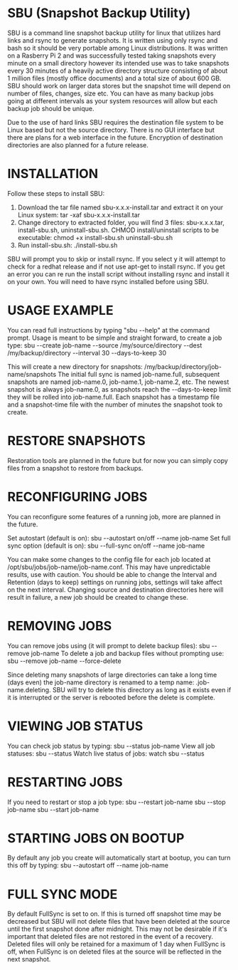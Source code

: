 # SBU (Snapshot Backup Utility)
SBU is a command line snapshot backup utility for linux that utilizes hard links and rsync to generate snapshots. It is written using only rsync and bash so it should be very portable among Linux distributions. It was written on a Rasberry Pi 2 and was successfully tested taking snapshots every minute on a small directory however its intended use was to take snapshots every 30 minutes of a heavily active directory structure consisting of about 1 million files (mostly office documents) and a total size of about 600 GB. SBU should work on larger data stores but the snapshot time will depend on number of files, changes, size etc. You can have as many backup jobs going at different intervals as your system resources will allow but each backup job should be unique.

Due to the use of hard links SBU requires the destination file system to be Linux based but not the source directory. There is no GUI interface but there are plans for a web interface in the future. Encryption of destination directories are also planned for a future release.

# INSTALLATION
Follow these steps to install SBU:

1) Download the tar file named sbu-x.x.x-install.tar and extract it on your Linux system:
	tar -xaf sbu-x.x.x-install.tar
2) Change directory to extracted folder, you will find 3 files: sbu-x.x.x.tar, install-sbu.sh, uninstall-sbu.sh. CHMOD install/uninstall scripts to be executable:
	chmod +x install-sbu.sh uninstall-sbu.sh
3) Run install-sbu.sh:
	./install-sbu.sh

SBU will prompt you to skip or install rsync. If you select y it will attempt to check for a redhat release and if not use apt-get to install rsync. If you get an error you can re run the install script without installing rsync and install it on your own. You will need to have rsync installed before using SBU.

# USAGE EXAMPLE
You can read full instructions by typing "sbu --help" at the command prompt. Usage is meant to be simple and straight forward, to create a job type: 
	sbu --create job-name --source /my/source/directory --dest /my/backup/directory --interval 30 --days-to-keep 30

This will create a new directory for snapshots: /my/backup/directory/job-name/snapshots
The initial full sync is named job-name.full, subsequent snapshots are named job-name.0, job-name.1, job-name.2, etc. The newest snapshot is always job-name.0, as snapshots reach the --days-to-keep limit they will be rolled into job-name.full. Each snapshot has a timestamp file and a snapshot-time file with the number of minutes the snapshot took to create.

# RESTORE SNAPSHOTS
Restoration tools are planned in the future but for now you can simply copy files from a snapshot to restore from backups.

# RECONFIGURING JOBS
You can reconfigure some features of a running job, more are planned in the future.

Set autostart (default is on):
	sbu --autostart on/off --name job-name
Set full sync option (default is on):
	sbu --full-sync on/off --name job-name
		
You can make some changes to the config file for each job located at /opt/sbu/jobs/job-name/job-name.conf. This may have unpredictable results, use with caution. You should be able to change the Interval and Retention (days to keep) settings on running jobs, settings will take affect on the next interval. Changing source and destination directories here will result in failure, a new job should be created to change these.

# REMOVING JOBS
You can remove jobs using (it will prompt to delete backup files): 
	sbu --remove job-name
To delete a job and backup files without prompting use:
	sbu --remove job-name --force-delete
	
Since deleting many snapshots of large directories can take a long time (days even) the job-name directory is renamed to a temp name: .job-name.deleting. SBU will try to delete this directory as long as it exists even if it is interrupted or the server is rebooted before the delete is complete.

# VIEWING JOB STATUS
You can check job status by typing: 
	sbu --status job-name
View all job statuses:
	sbu --status
Watch live status of jobs:
	watch sbu --status

# RESTARTING JOBS
If you need to restart or stop a job type: 
	sbu --restart job-name
	sbu --stop job-name
	sbu --start job-name

# STARTING JOBS ON BOOTUP
By default any job you create will automatically start at bootup, you can turn this off by typing: 
	sbu --autostart off --name job-name

# FULL SYNC MODE
By default FullSync is set to on. If this is turned off snapshot time may be decreased but SBU will not delete files that have been deleted at the source until the first snapshot done after midnight. This may not be desirable if it's important that deleted files are not restored in the event of a recovery. Deleted files will only be retained for a maximum of 1 day when FullSync is off, when FullSync is on deleted files at the source will be reflected in the next snapshot.

